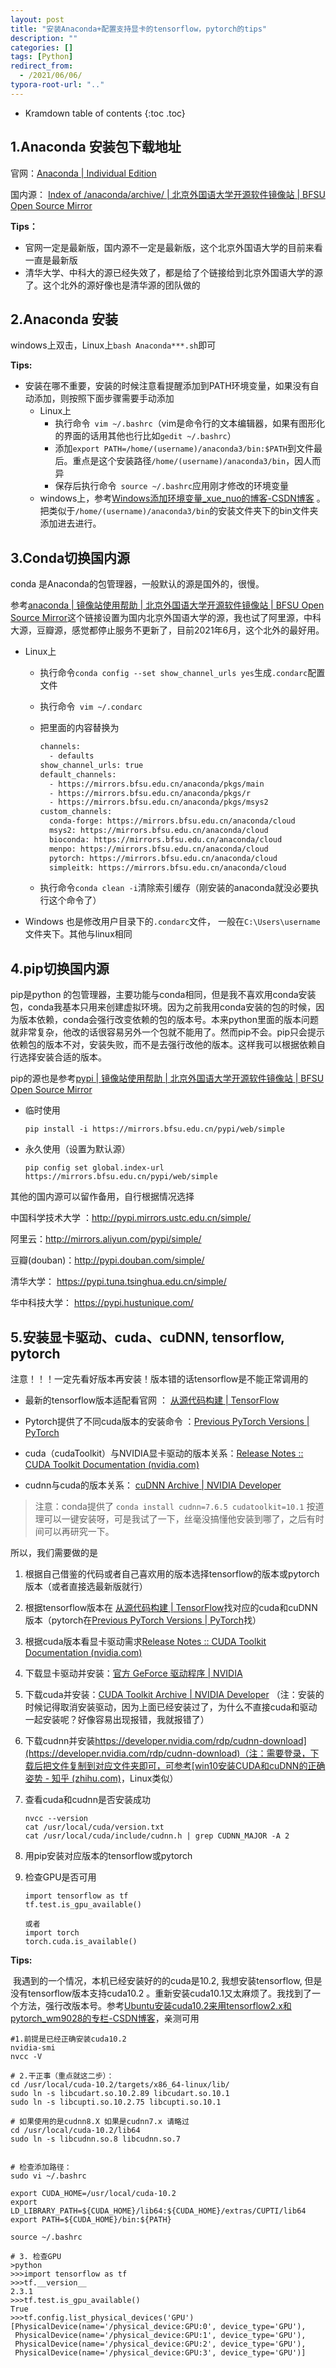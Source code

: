 ```yaml
---
layout: post
title: "安装Anaconda+配置支持显卡的tensorflow，pytorch的tips"
description: ""
categories: []
tags: [Python]
redirect_from:
  - /2021/06/06/
typora-root-url: ".."
---
```




* Kramdown table of contents
{:toc .toc}
## 1.Anaconda 安装包下载地址

官网：[Anaconda | Individual Edition](https://www.anaconda.com/products/individual#Downloads)

国内源： [Index of /anaconda/archive/ | 北京外国语大学开源软件镜像站 | BFSU Open Source Mirror](https://mirrors.bfsu.edu.cn/anaconda/archive/)

**Tips：**

- 官网一定是最新版，国内源不一定是最新版，这个北京外国语大学的目前来看一直是最新版
- 清华大学、中科大的源已经失效了，都是给了个链接给到北京外国语大学的源了。这个北外的源好像也是清华源的团队做的

## 2.Anaconda 安装

windows上双击，Linux上`bash Anaconda***.sh`即可

**Tips:**

- 安装在哪不重要，安装的时候注意看提醒添加到PATH环境变量，如果没有自动添加，则按照下面步骤需要手动添加
  - Linux上
    - 执行命令` vim ~/.bashrc`（vim是命令行的文本编辑器，如果有图形化的界面的话用其他也行比如`gedit ~/.bashrc`）
    - 添加`export PATH=/home/(username)/anaconda3/bin:$PATH`到文件最后。重点是这个安装路径`/home/(username)/anaconda3/bin`，因人而异
    - 保存后执行命令` source ~/.bashrc`应用刚才修改的环境变量
  - windows上，参考[Windows添加环境变量_xue_nuo的博客-CSDN博客](https://blog.csdn.net/xue_nuo/article/details/114793534) 。把类似于`/home/(username)/anaconda3/bin`的安装文件夹下的bin文件夹添加进去进行。

## 3.Conda切换国内源

conda 是Anaconda的包管理器，一般默认的源是国外的，很慢。

参考[anaconda | 镜像站使用帮助 | 北京外国语大学开源软件镜像站 | BFSU Open Source Mirror](https://mirrors.bfsu.edu.cn/help/anaconda/)这个链接设置为国内北京外国语大学的源，我也试了阿里源，中科大源，豆瓣源，感觉都停止服务不更新了，目前2021年6月，这个北外的最好用。

- Linux上

  - 执行命令`conda config --set show_channel_urls yes`生成`.condarc`配置文件

  - 执行命令` vim ~/.condarc`

  - 把里面的内容替换为

    ```sh
    channels:
      - defaults
    show_channel_urls: true
    default_channels:
      - https://mirrors.bfsu.edu.cn/anaconda/pkgs/main
      - https://mirrors.bfsu.edu.cn/anaconda/pkgs/r
      - https://mirrors.bfsu.edu.cn/anaconda/pkgs/msys2
    custom_channels:
      conda-forge: https://mirrors.bfsu.edu.cn/anaconda/cloud
      msys2: https://mirrors.bfsu.edu.cn/anaconda/cloud
      bioconda: https://mirrors.bfsu.edu.cn/anaconda/cloud
      menpo: https://mirrors.bfsu.edu.cn/anaconda/cloud
      pytorch: https://mirrors.bfsu.edu.cn/anaconda/cloud
      simpleitk: https://mirrors.bfsu.edu.cn/anaconda/cloud
    ```

  - 执行命令`conda clean -i`清除索引缓存（刚安装的anaconda就没必要执行这个命令了）

- Windows 也是修改用户目录下的`.condarc`文件， 一般在`C:\Users\username`文件夹下。其他与linux相同

## 4.pip切换国内源

pip是python 的包管理器，主要功能与conda相同，但是我不喜欢用conda安装包，conda我基本只用来创建虚拟环境。因为之前我用conda安装的包的时候，因为版本依赖，conda会强行改变依赖的包的版本号。本来python里面的版本问题就非常复杂，他改的话很容易另外一个包就不能用了。然而pip不会。pip只会提示依赖包的版本不对，安装失败，而不是去强行改他的版本。这样我可以根据依赖自行选择安装合适的版本。

pip的源也是参考[pypi | 镜像站使用帮助 | 北京外国语大学开源软件镜像站 | BFSU Open Source Mirror](https://mirrors.bfsu.edu.cn/help/pypi/)

- 临时使用

  ```shell
  pip install -i https://mirrors.bfsu.edu.cn/pypi/web/simple
  ```

- 永久使用（设置为默认源）

  ```
  pip config set global.index-url https://mirrors.bfsu.edu.cn/pypi/web/simple
  ```



其他的国内源可以留作备用，自行根据情况选择

中国科学技术大学 ：http://pypi.mirrors.ustc.edu.cn/simple/

阿里云：http://mirrors.aliyun.com/pypi/simple/

豆瓣(douban)：http://pypi.douban.com/simple/

清华大学： https://pypi.tuna.tsinghua.edu.cn/simple/

华中科技大学： https://pypi.hustunique.com/



## 5.安装显卡驱动、cuda、cuDNN, tensorflow, pytorch

注意！！！一定先看好版本再安装！版本错的话tensorflow是不能正常调用的

- 最新的tensorflow版本适配看官网 ： [从源代码构建  | TensorFlow](https://www.tensorflow.org/install/source)

- Pytorch提供了不同cuda版本的安装命令 ：[Previous PyTorch Versions | PyTorch](https://pytorch.org/get-started/previous-versions/)

- cuda（cudaToolkit）与NVIDIA显卡驱动的版本关系：[Release Notes :: CUDA Toolkit Documentation (nvidia.com)](https://docs.nvidia.com/cuda/cuda-toolkit-release-notes/index.html)

- cudnn与cuda的版本关系： [cuDNN Archive | NVIDIA Developer](https://developer.nvidia.com/rdp/cudnn-archive)

> 注意：conda提供了 `conda install cudnn=7.6.5 cudatoolkit=10.1` 按道理可以一键安装呀，可是我试了一下，丝毫没搞懂他安装到哪了，之后有时间可以再研究一下。

所以，我们需要做的是

1. 根据自己借鉴的代码或者自己喜欢用的版本选择tensorflow的版本或pytorch版本（或者直接选最新版就行）

2. 根据tensorflow版本在 [从源代码构建  | TensorFlow](https://www.tensorflow.org/install/source)找对应的cuda和cuDNN 版本（pytorch在[Previous PyTorch Versions | PyTorch](https://pytorch.org/get-started/previous-versions/)找）

3. 根据cuda版本看显卡驱动需求[Release Notes :: CUDA Toolkit Documentation (nvidia.com)](https://docs.nvidia.com/cuda/cuda-toolkit-release-notes/index.html)

4. 下载显卡驱动并安装：[官方 GeForce 驱动程序 | NVIDIA](https://www.nvidia.cn/geforce/drivers/)

5. 下载cuda并安装：[CUDA Toolkit Archive | NVIDIA Developer](https://developer.nvidia.com/cuda-toolkit-archive) （注：安装的时候记得取消安装驱动，因为上面已经安装过了，为什么不直接cuda和驱动一起安装呢？好像容易出现报错，我就报错了）

6. 下载cudnn并安装[https://developer.nvidia.com/rdp/cudnn-download](https://developer.nvidia.com/rdp/cudnn-download)（注：需要登录，下载后把文件复制到对应文件夹即可，可参考[win10安装CUDA和cuDNN的正确姿势 - 知乎 (zhihu.com)](https://zhuanlan.zhihu.com/p/94220564)，Linux类似）

7. 查看cuda和cudnn是否安装成功

   ```shell
   nvcc --version
   cat /usr/local/cuda/version.txt
   cat /usr/local/cuda/include/cudnn.h | grep CUDNN_MAJOR -A 2
   ```

8. 用pip安装对应版本的tensorflow或pytorch

9. 检查GPU是否可用

   ```
   import tensorflow as tf
   tf.test.is_gpu_available()
   
   或者
   import torch
   torch.cuda.is_available()
   ```

**Tips:**  

​		我遇到的一个情况，本机已经安装好的的cuda是10.2, 我想安装tensorflow, 但是没有tensorflow版本支持cuda10.2 。重新安装cuda10.1又太麻烦了。我找到了一个方法，强行改版本号。参考[Ubuntu安装cuda10.2来用tensorflow2.x和pytorch_wm9028的专栏-CSDN博客](https://blog.csdn.net/wm9028/article/details/110380095)，亲测可用

```shell
#1.前提是已经正确安装cuda10.2
nvidia-smi
nvcc -V

# 2.干正事（重点就这二步）：
cd /usr/local/cuda-10.2/targets/x86_64-linux/lib/
sudo ln -s libcudart.so.10.2.89 libcudart.so.10.1
sudo ln -s libcupti.so.10.2.75 libcupti.so.10.1

# 如果使用的是cudnn8.X 如果是cudnn7.x 请略过
cd /usr/local/cuda-10.2/lib64
sudo ln -s libcudnn.so.8 libcudnn.so.7


# 检查添加路径：
sudo vi ~/.bashrc

export CUDA_HOME=/usr/local/cuda-10.2
export LD_LIBRARY_PATH=${CUDA_HOME}/lib64:${CUDA_HOME}/extras/CUPTI/lib64
export PATH=${CUDA_HOME}/bin:${PATH}

source ~/.bashrc

# 3. 检查GPU
>python
>>>import tensorflow as tf
>>>tf.__version__
2.3.1
>>>tf.test.is_gpu_available()
True
>>>tf.config.list_physical_devices('GPU')
[PhysicalDevice(name='/physical_device:GPU:0', device_type='GPU'),
 PhysicalDevice(name='/physical_device:GPU:1', device_type='GPU'),
 PhysicalDevice(name='/physical_device:GPU:2', device_type='GPU'),
 PhysicalDevice(name='/physical_device:GPU:3', device_type='GPU')]

```



